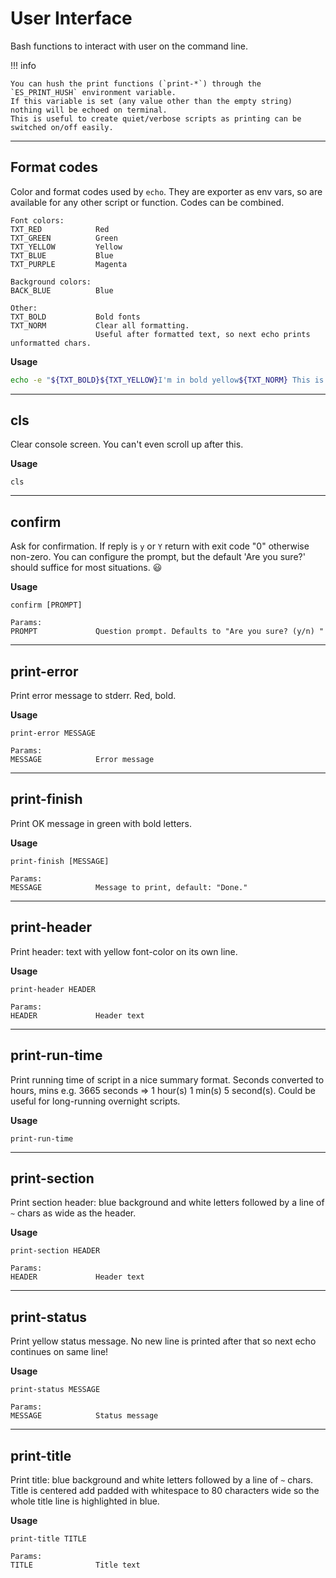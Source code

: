 # User Interface

Bash functions to interact with user on the command line.

!!! info

    You can hush the print functions (`print-*`) through the `ES_PRINT_HUSH` environment variable.
    If this variable is set (any value other than the empty string) nothing will be echoed on terminal.
    This is useful to create quiet/verbose scripts as printing can be switched on/off easily.

---

## Format codes

Color and format codes used by `echo`. They are exporter as env vars, so are available for any other script or function.
Codes can be combined.

```
Font colors:
TXT_RED            Red
TXT_GREEN          Green
TXT_YELLOW         Yellow
TXT_BLUE           Blue
TXT_PURPLE         Magenta

Background colors:
BACK_BLUE          Blue

Other:
TXT_BOLD           Bold fonts
TXT_NORM           Clear all formatting.
                   Useful after formatted text, so next echo prints unformatted chars.
```

**Usage**

```bash
echo -e "${TXT_BOLD}${TXT_YELLOW}I'm in bold yellow${TXT_NORM} This is unformatted text"
```

---

## cls

Clear console screen. You can't even scroll up after this.

**Usage**

```
cls
```

---

## confirm

Ask for confirmation. If reply is `y` or `Y` return with exit code "0" otherwise non-zero.
You can configure the prompt, but the default 'Are you sure?' should suffice for most situations. :smiley:

**Usage**

```
confirm [PROMPT]

Params:
PROMPT             Question prompt. Defaults to "Are you sure? (y/n) "
```

---

## print-error

Print error message to stderr. Red, bold.

**Usage**

```
print-error MESSAGE

Params:
MESSAGE            Error message
```

---

## print-finish

Print OK message in green with bold letters.

**Usage**

```
print-finish [MESSAGE]

Params:
MESSAGE            Message to print, default: "Done."
```

---

## print-header

Print header: text with yellow font-color on its own line.

**Usage**

```
print-header HEADER

Params:
HEADER             Header text
```

---

## print-run-time

Print running time of script in a nice summary format.
Seconds converted to hours, mins e.g. 3665 seconds => 1 hour(s) 1 min(s) 5 second(s).
Could be useful for long-running overnight scripts.

**Usage**

```
print-run-time
```

---

## print-section

Print section header: blue background and white letters followed by a line of `~` chars as wide as the header.

**Usage**

```
print-section HEADER

Params:
HEADER             Header text
```

---

## print-status

Print yellow status message. No new line is printed after that so next echo continues on same line!

**Usage**

```
print-status MESSAGE

Params:
MESSAGE            Status message
```

---

## print-title

Print title: blue background and white letters followed by a line of `~` chars.
Title is centered add padded with whitespace to 80 characters wide so the whole title line is highlighted in blue.

**Usage**

```
print-title TITLE

Params:
TITLE              Title text
```
